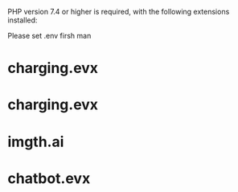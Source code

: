 
PHP version 7.4 or higher is required, with the following extensions installed:

Please set .env firsh man
# charging.evx
# charging.evx
# imgth.ai
# chatbot.evx
